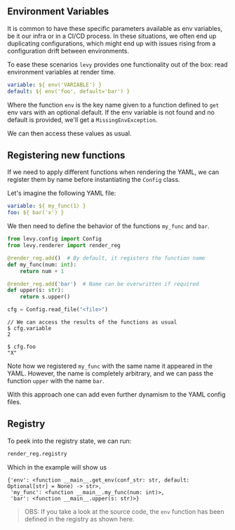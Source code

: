 ## Environment Variables

It is common to have these specific parameters available as env variables, be it our infra or in a CI/CD process. In these situations, we often end up duplicating configurations, which might end up with issues rising from a configuration drift between environments.

To ease these scenarios `levy` provides one functionality out of the box: read environment variables at render time.

```yaml
variable: ${ env('VARIABLE') }
default: ${ env('foo', default='bar') }
```

Where the function `env` is the key name given to a function defined to `get` env vars
with an optional default. If the env variable is not found and no default is provided,
we'll get a `MissingEnvException`.

We can then access these values as usual.

## Registering new functions

If we need to apply different functions when rendering the YAML, we can register them
by name before instantiating the `Config` class.

Let's imagine the following YAML file:

```yaml
variable: ${ my_func(1) }
foo: ${ bar('x') }
```

We then need to define the behavior of the functions `my_func` and `bar`.

```python
from levy.config import Config
from levy.renderer import render_reg

@render_reg.add()  # By default, it registers the function name
def my_func(num: int):
    return num + 1

@render_reg.add('bar')  # Name can be overwritten if required
def upper(s: str):
    return s.upper()

cfg = Config.read_file("<file>")
```

<div class="termy">

```console
// We can access the results of the functions as usual
$ cfg.variable
2

$ cfg.foo
"X"
```

</div>

Note how we registered `my_func` with the same name it appeared in the YAML. However,
the name is completely arbitrary, and we can pass the function `upper` with the name `bar`.

With this approach one can add even further dynamism to the YAML config files.

## Registry

To peek into the registry state, we can run:

```python
render_reg.registry
```

Which in the example will show us

```
{'env': <function __main__.get_env(conf_str: str, default: Optional[str] = None) -> str>,
 'my_func': <function __main__.my_func(num: int)>,
 'bar': <function __main__.upper(s: str)>}
```

> OBS: If you take a look at the source code, the `env` function has been defined in the registry as shown here.
